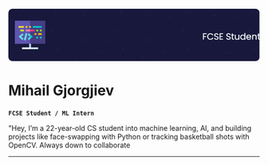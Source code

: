 ![Header](./github-header-image.png)
# Mihail Gjorgjiev

**`FCSE Student / ML Intern`**

"Hey, I’m a 22-year-old CS student into machine learning, AI, 
and building projects like face-swapping with Python or tracking basketball shots with OpenCV. 
Always down to collaborate




---

<!--
**mgorgiev/mgorgiev** is a ✨ _special_ ✨ repository because its `README.md` (this file) appears on your GitHub profile.

Here are some ideas to get you started:

- 🔭 I’m currently working on ...
- 🌱 I’m currently learning ...
- 👯 I’m looking to collaborate on ...
- 🤔 I’m looking for help with ...
- 💬 Ask me about ...
- 📫 How to reach me: ...
- 😄 Pronouns: ...
- ⚡ Fun fact: ...
-->

